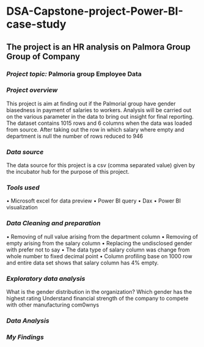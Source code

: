 # DSA-Capstone-project-Power-BI-case-study
## The project is an HR analysis on Palmora Group Group of Company
### *Project topic:* Palmoria group Employee Data

### *Project overview*
This project is aim at finding out if the Palmorial group have gender biasedness in payment of salaries to workers. Analysis will be carried out on the various parameter in the data to bring out insight for final reporting. The dataset contains 1015 rows and 6 columns when the data was loaded from source. After taking out the row in which salary where empty and department is null the number of rows reduced to 946
### *Data source*
The data source for this project is a csv (comma separated value) given by the incubator hub for the purpose of this project.
### *Tools used*
•	Microsoft excel for data preview
•	Power BI query 
•	Dax
•	Power BI visualization
### *Data Cleaning and preparation*
•	Removing of null value arising from the department column
•	Removing of empty arising from the salary column
•	Replacing the undisclosed gender with prefer not to say
•	The data type of salary column was change from whole number to fixed decimal point
•	Column profiling base on 1000 row and entire data set shows that salary column has 4% empty.
### *Exploratory data analysis*
What is the gender distribution in the organization?
Which gender has the highest rating
Understand financial strength of the company to compete with other manufacturing com0wnys
### *Data Analysis*

### *My Findings*
